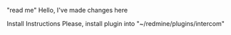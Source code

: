 "read me" 
Hello, I've made changes here

Install Instructions
Please, install plugin into "~/redmine/plugins/intercom"
